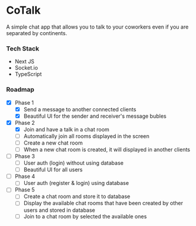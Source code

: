 # CoTalk
A simple chat app that allows you to talk to your coworkers even if you are separated by continents.

### Tech Stack
- Next JS
- Socket.io
- TypeScript

### Roadmap
- [x] Phase 1
  - [x] Send a message to another connected clients
  - [x] Beautiful UI for the sender and receiver's message bubles
- [x] Phase 2
  - [x] Join and have a talk in a chat room
  - [ ] Automatically join all rooms displayed in the screen
  - [ ] Create a new chat room
  - [ ] When a new chat room is created, it will displayed in another clients
- [ ] Phase 3
  - [ ] User auth (login) without using database
  - [ ] Beautiful UI for all users
- [ ] Phase 4
  - [ ] User auth (register & login) using database
- [ ] Phase 5
  - [ ] Create a chat room and store it to database
  - [ ] Display the available chat rooms that have been created by other users and stored in database
  - [ ] Join to a chat room by selected the available ones